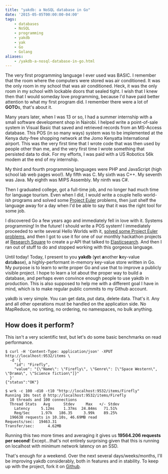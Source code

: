 ```yaml
---
title: "yakdb: a NoSQL database in Go"
date: '2015-05-05T00:00:00-04:00'
tags:
    - databases
    - NoSQL
    - programming
    - yakdb
    - yak
    - Go
    - Golang
aliases:
    - /yakdb-a-nosql-database-in-go.html
---
```


The very first programming language I ever used was BASIC. I remember that the room where the computers were stored was air conditioned. It was the only room in my school that was air conditioned. Heck, it was the only room in my school with lockable doors that sealed tight. I wish that I knew then that I would someday love programming, because I'd have paid better attention to what my first program did. I remember there were a lot of **GOTO**s, that's about it.

Many years later, when I was 13 or so, I had a summer internship with a small software development shop in Nairobi. I helped write a point-of-sale system in Visual Basic that saved and retrieved records from an MS-Access database. This POS (in so many ways) system was to be implemented at the Kenya duty-free shopping network at the Jomo Kenyatta International airport. This was the very first time that I wrote code that was then used by people other than me, and the very first time I wrote something that persisted data to disk. For my efforts, I was paid with a US Robotics 56k modem at the end of my internship.

My third and fourth programming languages were PHP and JavaScript (high school lab web pages woo!). My fifth was C. My sixth was C++. My seventh was Java. My eighth was MIPS Assembly. My ninth was C#.

Then I graduated college, got a full-time job, and no longer had much time for language tourism. Even when I did, I would write a couple hello world-ish programs and solved some [Project Euler][1] problems, then just shelf the language away for a day when I'd be able to say that it was the right tool for some job.

I discovered Go a few years ago and immediately fell in love with it. Systems programming! In the future! I should write a POS system! I immediately proceeded to write several Hello Worlds with it, [solved some Project Euler problems][2], and then I got to use it for one of our monthly hackathon projects at [Research Square][3] to create a µ-API that talked to [Elasticsearch][4]. And then I ran out of stuff to do and stopped working with this gorgeous language.

Until today! Today, I present to you **yakdb** (**y**et **a**nother **k**ey-value **d**ata**b**ase), a highly-performant in-memory key-value store written in Go. My purpose is to learn to write proper Go and use that to improve a publicly visible project. I hope to learn a lot about the proper way to build a database, and perhaps even convince enough people to use yakdb in production. This is also supposed to help me with a different goal I have in mind, which is to make regular public commits to my Github account.

yakdb is very simple. You can get data, put data, delete data. That's it. Any and all other operations must be handled on the application side. No MapReduce, no sorting, no ordering, no namespaces, no bulk anything.

## How does it perform?
This isn't a very scientific test, but let's do some basic benchmarks on read performance.

    $ curl -H 'Content-Type: application/json' -XPUT http://localhost:9532/items \
      -d '{
        "id": "Firefly",
        "value": "{\"Name\": \"Firefly\", \"Genre\": [\"Space Western\", \"Drama\", \"Science fiction\"]}"
      }'
    {"status":"OK"}

    $ wrk -c 100 -d10 -t10 "http://localhost:9532/items/Firefly"
    Running 10s test @ http://localhost:9532/items/Firefly
      10 threads and 100 connections
      Thread Stats   Avg      Stdev     Max   +/- Stdev
        Latency     5.12ms    1.37ms  24.84ms   71.51%
        Req/Sec     1.97k   186.35     3.99k    89.25%
      196638 requests in 10.10s, 46.69MB read
    Requests/sec:  19463.31
    Transfer/sec:      4.62MB

Running this two more times and averaging it gives us **19564.206 requests per second**! Except...that's not entirely surprising given that this is running on localhost with minimum network latency on an SSD.

That's enough for a weekend. Over the next several days/weeks/months, I'll be improving yakdb considerably, both in features and in stability. To keep up with the project, fork it on [Github][6].

[1]: https://projecteuler.net/
[2]: https://github.com/needcaffeine/project-euler
[3]: https://www.researchsquare.com
[4]: https://www.elastic.co/products/elasticsearch
[5]: http://redis.io/
[6]: https://github.com/needcaffeine/yakdb
